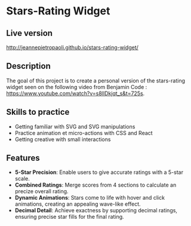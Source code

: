 # Stars-Rating Widget

## Live version

http://jeannepietropaoli.github.io/stars-rating-widget/

## Description

The goal of this project is to create a personal version of the stars-rating widget seen on the following video from Benjamin Code : https://www.youtube.com/watch?v=s8lIDkjqt_s&t=725s.

## Skills to practice

- Getting familiar with SVG and SVG manipulations
- Practice animation et micro-actions with CSS and React
- Getting creative with small interactions

## Features

- **5-Star Precision**: Enable users to give accurate ratings with a 5-star scale.
- **Combined Ratings**: Merge scores from 4 sections to calculate an precize overall rating.
- **Dynamic Animations**: Stars come to life with hover and click animations, creating an appealing wave-like effect.
- **Decimal Detail**: Achieve exactness by supporting decimal ratings, ensuring precise star fills for the final rating.